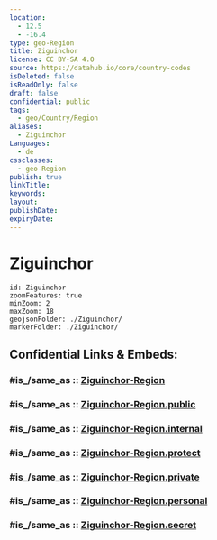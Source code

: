 ```yaml
---
location:
  - 12.5
  - -16.4
type: geo-Region
title: Ziguinchor
license: CC BY-SA 4.0
source: https://datahub.io/core/country-codes
isDeleted: false
isReadOnly: false
draft: false
confidential: public
tags:
  - geo/Country/Region
aliases:
  - Ziguinchor
Languages:
  - de
cssclasses:
  - geo-Region
publish: true
linkTitle:
keywords:
layout:
publishDate:
expiryDate:
---
```


# Ziguinchor

```leaflet
id: Ziguinchor
zoomFeatures: true 
minZoom: 2 
maxZoom: 18
geojsonFolder: ./Ziguinchor/
markerFolder: ./Ziguinchor/
```


## Confidential Links & Embeds: 

### #is_/same_as :: [Ziguinchor-Region](/_Standards/Earth/Continent/Africa/Africa~West/Senegal/regions~Senegal/Ziguinchor-Region.md) 

### #is_/same_as :: [Ziguinchor-Region.public](/_public/Earth/Continent/Africa/Africa~West/Senegal/regions~Senegal/Ziguinchor-Region.public.md) 

### #is_/same_as :: [Ziguinchor-Region.internal](/_internal/Earth/Continent/Africa/Africa~West/Senegal/regions~Senegal/Ziguinchor-Region.internal.md) 

### #is_/same_as :: [Ziguinchor-Region.protect](/_protect/Earth/Continent/Africa/Africa~West/Senegal/regions~Senegal/Ziguinchor-Region.protect.md) 

### #is_/same_as :: [Ziguinchor-Region.private](/_private/Earth/Continent/Africa/Africa~West/Senegal/regions~Senegal/Ziguinchor-Region.private.md) 

### #is_/same_as :: [Ziguinchor-Region.personal](/_personal/Earth/Continent/Africa/Africa~West/Senegal/regions~Senegal/Ziguinchor-Region.personal.md) 

### #is_/same_as :: [Ziguinchor-Region.secret](/_secret/Earth/Continent/Africa/Africa~West/Senegal/regions~Senegal/Ziguinchor-Region.secret.md)

